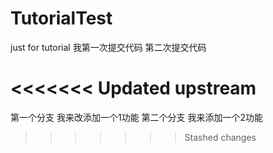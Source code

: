 # TutorialTest
just for tutorial
我第一次提交代码
第二次提交代码

<<<<<<< Updated upstream
=======
第一个分支 我来改添加一个1功能
第二个分支 我来添加一个2功能
>>>>>>> Stashed changes
